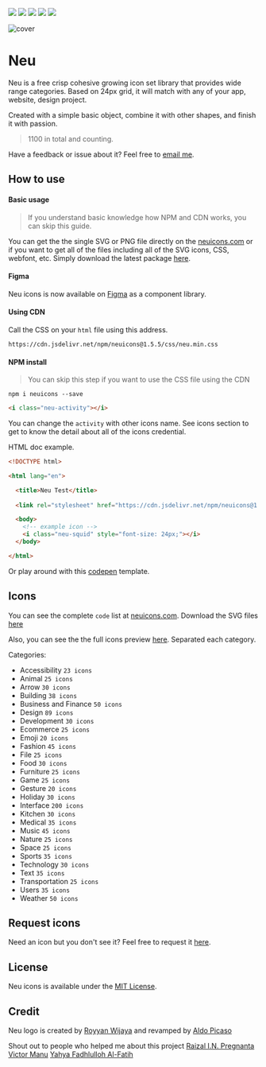 <a href="https://github.com/neuicons/icons/blob/master/LICENSE" rel="nofollow"><img src="https://img.shields.io/badge/license-MIT-lightgrey"></a>  <a href="https://www.npmjs.com/package/neuicons"><img src="https://img.shields.io/npm/dm/neuicons"></a>  [![](https://data.jsdelivr.com/v1/package/npm/neuicons/badge)](https://www.jsdelivr.com/package/npm/neuicons) <a href="https://www.npmjs.com/package/neuicons"><img src="https://img.shields.io/npm/v/neuicons"></a>  <a href="https://ko-fi.com/roywj" rel="nofollow"><img src="https://img.shields.io/badge/support%20me%20on-ko--fi-red" style="max-width:100%;"></a>

![cover](https://github.com/neuicons/css-icons/blob/master/src/cover/README%20cover.png)

# Neu
Neu is a free crisp cohesive growing icon set library that provides wide range categories. Based on 24px grid, it will match with any of your app, website, design project. 

Created with a simple basic object, combine it with other shapes, and finish it with passion.
>1100 in total and counting.

Have a feedback or issue about it? Feel free to [email me](mailto:royyanwijaya@live.com).

## How to use

#### Basic usage
>If you understand basic knowledge how NPM and CDN works, you can skip this guide.

You can get the the single SVG or PNG file directly on the [neuicons.com](https://neuicons.com) or if you want to get all of the files including all of the SVG icons, CSS, webfont, etc. Simply download the latest package [here](https://github.com/neuicons/neu/releases).

#### Figma
Neu icons is now available on [Figma](https://www.figma.com/community/file/874331540254982306/Neu-Icons) as a component library.

#### Using CDN

Call the CSS on your `html` file using this address.
```link
https://cdn.jsdelivr.net/npm/neuicons@1.5.5/css/neu.min.css
```

#### NPM install
> You can skip this step if you want to use the CSS file using the CDN

```node
npm i neuicons --save
```

```html
<i class="neu-activity"></i>
```
You can change the `activity` with other icons name. See icons section to get to know the detail about all of the icons credential.

HTML doc example.
```html
<!DOCTYPE html>

<html lang="en">

  <title>Neu Test</title>
  
  <link rel="stylesheet" href="https://cdn.jsdelivr.net/npm/neuicons@1.5.5/css/neu.min.css">

  <body>
    <!-- example icon -->
    <i class="neu-squid" style="font-size: 24px;"></i> 
  </body>

</html>
```
Or play around with this [codepen](https://codepen.io/pen/?template=eYZmZNB) template.

## Icons
You can see the complete `code` list at [neuicons.com](https://neuicons.com).
Download the SVG files [here](https://github.com/neuicons/neu/tree/master/src/icons)

Also, you can see the the full icons preview [here](https://github.com/neuicons/neu/tree/master/src/preview). Separated each category.

Categories:
- Accessibility `23 icons`
- Animal `25 icons`
- Arrow `30 icons`
- Building `38 icons`
- Business and Finance `50 icons`
- Design `89 icons`
- Development `30 icons`
- Ecommerce `25 icons`
- Emoji `20 icons` 
- Fashion `45 icons`
- File `25 icons`
- Food `30 icons`
- Furniture `25 icons`
- Game `25 icons`
- Gesture `20 icons`
- Holiday `30 icons`
- Interface `200 icons`
- Kitchen `30 icons`
- Medical `35 icons`
- Music `45 icons`
- Nature `25 icons`
- Space `25 icons`
- Sports `35 icons`
- Technology `30 icons`
- Text `35 icons`
- Transportation `25 icons`
- Users `35 icons` 
- Weather `50 icons`

## Request icons
Need an icon but you don't see it? Feel free to request it [here](https://bit.ly/requesticons).

## License
Neu icons is available under the [MIT License](https://github.com/neuicons/icons/blob/master/LICENSE).

## Credit
Neu logo is created by [Royyan Wijaya](https://dribbble.com/roywj) and revamped by [Aldo Picaso](https://www.pexels.com/@aldoalz)

Shout out to people who helped me about this project [Raizal I.N. Pregnanta](https://github.com/raizal) [Victor Manu](https://github.com/itomanu) [Yahya Fadhlulloh Al-Fatih](https://github.com/k1m0ch1)